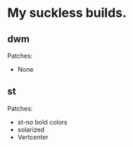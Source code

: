 # My suckless builds.

## dwm

Patches:

- None

## st

Patches:

- st-no bold colors
- solarized
- Vertcenter
